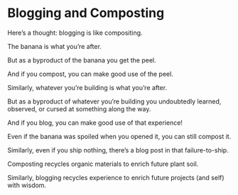 # Blogging and Composting

Here’s a thought: blogging is like compositing.

The banana is what you’re after.

But as a byproduct of the banana you get the peel.

And if you compost, you can make good use of the peel.

Similarly, whatever you’re building is what you’re after.

But as a byproduct of whatever you’re building you undoubtedly learned, observed, or cursed at something along the way.

And if you blog, you can make good use of that experience!

Even if the banana was spoiled when you opened it, you can still compost it.

Similarly, even if you ship nothing, there’s a blog post in that failure-to-ship.

Composting recycles organic materials to enrich future plant soil.

Similarly, blogging recycles experience to enrich future projects (and self) with wisdom.